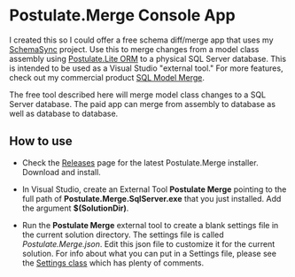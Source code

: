 # Postulate.Merge Console App

I created this so I could offer a free schema diff/merge app that uses my [SchemaSync](https://github.com/adamosoftware/SchemaSync) project. Use this to merge changes from a model class assembly using [Postulate.Lite ORM](https://github.com/adamosoftware/Postulate.Lite) to a physical SQL Server database. This is intended to be used as a Visual Studio "external tool." For more features, check out my commercial product [SQL Model Merge](https://aosoftware.net/Project/SqlModelMerge).

The free tool described here will merge model class changes to a SQL Server database. The paid app can merge from assembly to database as well as database to database.

## How to use

- Check the [Releases](https://github.com/adamosoftware/Postulate.Merge/releases) page for the latest Postulate.Merge installer. Download and install.

- In Visual Studio, create an External Tool **Postulate Merge** pointing to the full path of **Postulate.Merge.SqlServer.exe** that you just installed. Add the argument **$(SolutionDir)**.

- Run the **Postulate Merge** external tool to create a blank settings file in the current solution directory. The settings file is called *Postulate.Merge.json*. Edit this json file to customize it for the current solution. For info about what you can put in a Settings file, please see the [Settings class](https://github.com/adamosoftware/Postulate.Merge/blob/master/Postulate.Merge.Models/Settings.cs) which has plenty of comments.
